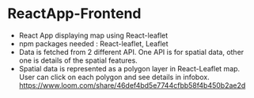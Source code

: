 # ReactApp-Frontend
- React App displaying map using React-leaflet
- npm packages needed : React-leaflet, Leaflet
- Data is fetched from 2 different API. One API is for spatial data, other one is details of the spatial features.
- Spatial data is represented as a polygon layer in React-Leaflet map. User can click on each polygon and see details in infobox.
https://www.loom.com/share/46def4bd5e7744cfbb58f4b450b2ae2d
